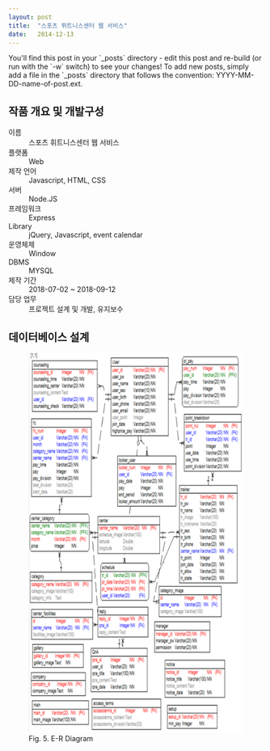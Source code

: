```yaml
---
layout: post
title:  "스포츠 퓌트니스센터 웹 서비스"
date:   2014-12-13
---
```


<p class="intro"><span class="dropcap">Y</span>ou'll find this post in your `_posts` directory - edit this post and re-build (or run with the `-w` switch) to see your changes! To add new posts, simply add a file in the `_posts` directory that follows the convention: YYYY-MM-DD-name-of-post.ext.</p>

## 작품 개요 및 개발구성

<dl>
  <dt>이름</dt>
  <dd>스포츠 휘트니스센터 웹 서비스</dd>
  <dt>플랫폼</dt>
  <dd>Web</dd>
  <dt>제작 언어</dt>
  <dd>Javascript, HTML, CSS</dd>
  <dt>서버</dt>
  <dd>Node.JS</dd>
  <dt>프레임워크</dt>
  <dd>Express</dd>
  <dt>Library</dt>
  <dd>jQuery, Javascript, event calendar</dd>
  <dt>운영체제</dt>
  <dd>Window</dd>
  <dt>DBMS</dt>
  <dd>MYSQL</dd>
  <dt>제작 기간</dt>
  <dd>2018-07-02 ~ 2018-09-12</dd>
  <dt>담당 업무</dt>
  <dd>프로젝트 설계 및 개발, 유지보수</dd>
</dl>

## 데이터베이스 설계

<figure>
    <img src="/assets/img/w_db.png" alt="" style="width:600px;">
     <figcaption>Fig. 5. E-R Diagram</figcaption>
</figure>
